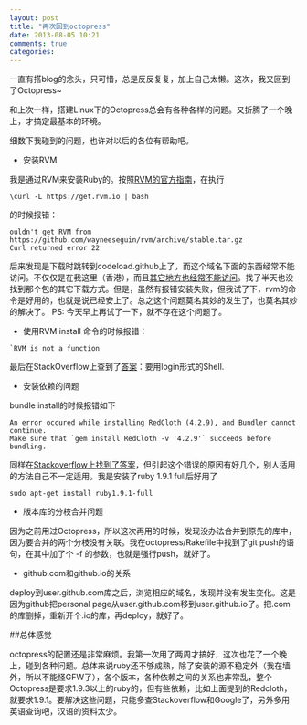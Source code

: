 ```yaml
---
layout: post
title: "再次回到octopress"
date: 2013-08-05 10:21
comments: true
categories: 
---
```


一直有搭blog的念头，只可惜，总是反反复复，加上自己太懒。这次，我又回到了Octopress~

和上次一样，搭建Linux下的Octopress总会有各种各样的问题。又折腾了一个晚上，才搞定最基本的环境。

细数下我碰到的问题，也许对以后的各位有帮助吧。

* 安装RVM

我是通过RVM来安装Ruby的。按照[RVM的官方指南](https://rvm.io/rvm/install)，在执行
```
\curl -L https://get.rvm.io | bash
```
的时候报错：
```
ouldn't get RVM from https://github.com/wayneeseguin/rvm/archive/stable.tar.gz
Curl returned error 22
```

后来发现是下载时跳转到codeload.github上了，而这个域名下面的东西经常不能访问。不仅仅是在我这里（香港），而且[其它地方也经常不能访问](http://www.v2ex.com/t/76033)。找了半天也没找到那个包的其它下载方式。但是，虽然有报错安装失败，但我试了下，rvm的命令是好用的，也就是说已经安上了。总之这个问题莫名其妙的发生了，也莫名其妙的解决了。
PS: 今天早上再试了一下，就不存在这个问题了。

* 使用RVM install 命令的时候报错：
```
`RVM is not a function
```

最后在StackOverflow上查到了[答案](http://stackoverflow.com/questions/9336596/rvm-installation-not-working-rvm-is-not-a-function)：要用login形式的Shell.

* 安装依赖的问题

bundle install的时候报错如下
```
An error occured while installing RedCloth (4.2.9), and Bundler cannot continue.
Make sure that `gem install RedCloth -v '4.2.9'` succeeds before bundling.
```
同样在[Stackoverflow上找到了答案](http://stackoverflow.com/questions/12119138/failed-to-build-gem-native-extension-when-install-redcloth-4-2-9-install-linux)，但引起这个错误的原因有好几个，别人适用的方法自己不一定适用。我是安装了ruby 1.9.1 full后好用了
```
sudo apt-get install ruby1.9.1-full
```

* 版本库的分枝合并问题

因为之前用过Octopress，所以这次再用的时候，发现没办法合并到原先的库中，因为要合并的两个分枝没有关联。我在octopress/Rakefile中找到了git push的语句，在其中加了个 -f 的参数，也就是强行push，就好了。

* github.com和github.io的关系

deploy到user.github.com库之后，浏览相应的域名，发现并没有发生变化。这是因为github把personal page从user.github.com移到user.github.io了。把.com的库删掉，重新开个.io的库，再deploy，就好了。

##总体感觉

octopress的配置还是非常麻烦。我第一次用了两周才搞好，这次也花了一个晚上，碰到各种问题。总体来说ruby还不够成熟，除了安装的源不稳定外（我在墙外，所以不能怪GFW了），各个版本，各种依赖之间的关系也非常乱，整个Octopress是要求1.9.3以上的ruby的，但有些依赖，比如上面提到的Redcloth，就要求1.9.1。要解决这些问题，只能多查Stackoverflow和Google了，另外多用英语查询吧，汉语的资料太少。


